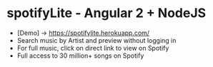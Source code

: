 # spotifyLite - Angular 2 + NodeJS

- [Demo] -> https://spotifylite.herokuapp.com/
- Search music by Artist and preview without logging in
- For full music, click on direct link to view on Spotify
- Full access to 30 million+ songs on Spotify
